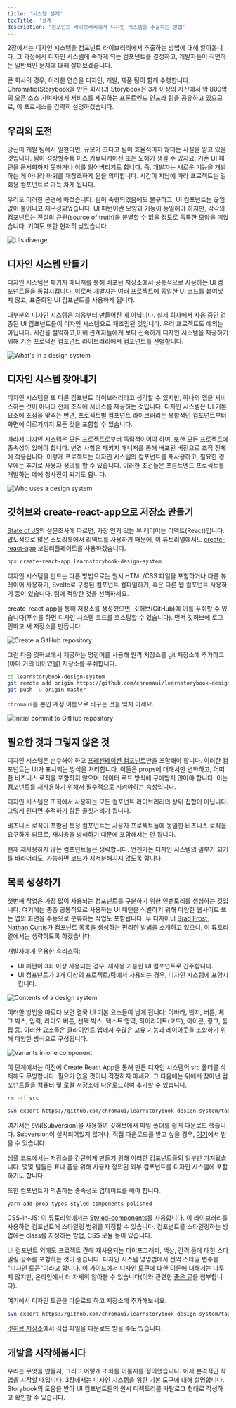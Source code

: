 ```yaml
---
title: '시스템 설계'
tocTitle: '설계'
description: '컴포넌트 라이브러리에서 디자인 시스템을 추출하는 방법'
---
```


2장에서는 디자인 시스템을 컴포넌트 라이브러리에서 추출하는 방법에 대해 알아봅니다. 그 과정에서 디자인 시스템에 속하게 되는 컴포넌트를 결정하고, 개발자들이 직면하는 일반적인 문제에 대해 살펴보겠습니다.

큰 회사의 경우, 이러한 연습을 디자인, 개발, 제품 팀이 함께 수행합니다. Chromatic(Storybook을 만든 회사)과 Storybook은 3개 이상의 자산에서 약 800명의 오픈 소스 기여자에게 서비스를 제공하는 프론트엔드 인프라 팀을 공유하고 있으므로, 이 프로세스를 간략히 설명하겠습니다.

## 우리의 도전

당신이 개발 팀에서 일한다면, 규모가 크다고 팀이 효율적이지 않다는 사실을 알고 있을 것입니다. 팀이 성장할수록 미스 커뮤니케이션 또는 오해가 생길 수 있지요. 기존 UI 패턴을 문서화하지 못하거나 이를 잃어버리기도 합니다. 즉, 개발자는 새로운 기능을 개발하는 게 아니라 바퀴를 재창조하게 됨을 의미합니다. 시간이 지남에 따라 프로젝트는 일회용 컴포넌트로 가득 차게 됩니다.

우리도 이러한 곤경에 빠졌습니다. 팀이 숙련되었음에도 불구하고, UI 컴포넌트는 끊임없이 불어나고 재구성되었습니다. UI 패턴이란 모양과 기능이 동일해야 하지만, 각각의 컴포넌트는 진실의 근원(source of truth)을 분별할 수 없을 정도로 독특한 모양을 띠었습니다. 기여도 또한 현저히 낮았습니다.

![UIs diverge](/design-systems-for-developers/design-system-inconsistent-buttons.jpg)

## 디자인 시스템 만들기

디자인 시스템은 패키지 매니저를 통해 배포된 저장소에서 공통적으로 사용하는 UI 컴포넌트들을 통합시킵니다. 이로써 개발자는 여러 프로젝트에 동일한 UI 코드를 붙여넣지 않고, 표준회된 UI 컴포넌트를 사용하게 됩니다.

대부분의 디자인 시스템은 처음부터 만들어진 게 아닙니다. 실제 회사에서 사용 중인 검증된 UI 컴포넌트들이 디자인 시스템으로 재조립된 것입니다. 우리 프로젝트도 예외는 아닙니다. 시간을 절약하고,이해 관계자들에게 보다 신속하게 디자인 시스템을 제공하기 위해 기존 프로덕션 컴포넌트 라이브러리에서 컴포넌트를 선별합니다.

![What's in a design system](/design-systems-for-developers/design-system-contents.jpg)

## 디자인 시스템 찾아내기

디자인 시스템을 또 다른 컴포넌트 라이브러리라고 생각할 수 있지만, 하나의 앱을 서비스하는 것이 아니라 전체 조직에 서비스를 제공하는 것입니다. 디자인 시스템은 UI 기본 요소에 초점을 맞추는 반면, 프로젝트별 컴포넌트 라이브러리는 복합적인 컴포넌트부터 화면에 이르기까지 모든 것을 포함할 수 있습니다.

따라서 디자인 시스템은 모든 프로젝트로부터 독립적이어야 하며, 또한 모든 프로젝트에 종속성이 있어야 합니다. 변경 사항은 패키지 매니저를 통해 배포된 버전으로 조직 전체에 적용됩니다. 이렇게 프로젝트는 디자인 시스템의 컴포넌트를 재사용하고, 필요한 경우에는 추가로 사용자 정의를 할 수 있습니다. 이러한 조건들은 프론트엔드 프로젝트를 개발하는 데에 청사진이 되기도 합니다.

![Who uses a design system](/design-systems-for-developers/design-system-consumers.jpg)

## 깃허브와 create-react-app으로 저장소 만들기

[State of JS](https://stateofjs.com/)의 설문조사에 따르면, 가장 인기 있는 뷰 레이어는 리액트(React)입니다. 압도적으로 많은 스토리북에서 리액트를 사용하기 때문에, 이 튜토리얼에서도 [create-react-app](https://github.com/facebook/create-react-app) 보일러플레이트를 사용하겠습니다.


```bash
npx create-react-app learnstorybook-design-system
```

<div class="aside">디자인 시스템을 만드는 다른 방법으로는 원시 HTML/CSS 파일을 포함하거나 다른 뷰 레이어 사용하기, Svelte로 구성된 컴포넌트 컴파일하기, 혹은 다른 웹 컴포넌트 사용하기 등이 있습니다. 팀에 적합한 것을 선택하세요.</div>

create-react-app을 통해 저장소를 생성했으면, 깃허브(GitHub)에 이를 푸쉬할 수 있습니다(푸쉬를 하면 디자인 시스템 코드를 호스팅할 수 있습니다). 먼저 깃허브에 로그인하고 새 저장소를 만듭니다.

![Create a GitHub repository](/design-systems-for-developers/create-github-repository.png)

그런 다음 깃허브에서 제공하는 명령어를 사용해 원격 저장소를 git 저장소에 추가하고 (아마 거의 비어있을) 저장소를 푸쉬합니다.

```bash
cd learnstorybook-design-system
git remote add origin https://github.com/chromaui/learnstorybook-design-system.git
git push -u origin master
```

`chromaui`를 본인 계정 이름으로 바꾸는 것을 잊지 마세요.

![Initial commit to GitHub repository](/design-systems-for-developers/created-github-repository.png)

## 필요한 것과 그렇지 않은 것

디자인 시스템은 순수해야 하고 [프레젠테이션 컴포넌트](https://medium.com/@dan_abramov/smart-and-dumb-components-7ca2f9a7c7d0)만을 포함해야 합니다. 이러한 컴포넌트는 UI가 표시되는 방식을 처리합니다. 이들은 props에 대해서만 변화하고, 어떠한 비즈니스 로직을 포함하지 않으며, 데이터 로드 방식에 구애받지 않아야 합니다. 이는 컴포넌트를 재사용하기 위해서 필수적으로 지켜야하는 속성입니다.

디자인 시스템은 조직에서 사용하는 모든 컴포넌트 라이브러리의 상위 집합이 아닙니다. 그렇게 된다면 추적하기 힘든 골칫거리가 됩니다.

비즈니스 로직이 포함된 특정 컴포넌트는 사용자 프로젝트들에 동일한 비즈니스 로직을 요구하게 되므로, 재사용을 방해하기 때문에 포함해서는 안 됩니다.

현재 재사용하지 않는 컴포넌트들은 생략합니다. 언젠가는 디자인 시스템의 일부가 되기를 바라더라도, 가능하면 코드가 지저분해지지 않도록 합니다.

## 목록 생성하기

첫번째 작업은 가장 많이 사용되는 컴포넌트를 구분하기 위한 인벤토리를 생성하는 것입니다. 여기에는 종종 공통적으로 사용하는 UI 패턴을 식별하기 위해 다양한 웹사이트 또는 앱의 화면을 수동으로 분류하는 작업도 포함됩니다. 두 디자이너 [Brad Frost](http://bradfrost.com/blog/post/interface-inventory/), [Nathan Curtis](https://medium.com/eightshapes-llc/the-component-cut-up-workshop-1378ae110517)가 컴포넌트 목록을 생성하는 편리한 방법을 소개하고 있으니, 이 튜토리얼에서는 생략하도록 하겠습니다.

개발자에게 유용한 휴리스틱:

- UI 패턴이 3회 이상 사용되는 경우, 재사용 가능한 UI 컴포넌트로 간주합니다.
- UI 컴포넌트가 3개 이상의 프로젝트/팀에서 사용되는 경우, 디자인 시스템에 포함시킵니다.

![Contents of a design system](/design-systems-for-developers/design-system-grid.png)

이러한 방법을 따르다 보면 결국 UI 기본 요소들이 남게 됩니다: 아바타, 뱃지, 버튼, 체크 박스, 입력, 라디오 버튼, 선택 박스, 텍스트 영역, 하이라이트(코드), 아이콘, 링크, 툴팁 등. 이러한 요소들은 클라이언트 앱에서 수많은 고유 기능과 레이아웃을 조합하기 위해 다양한 방식으로 구성됩니다.

![Variants in one component](/design-systems-for-developers/design-system-consolidate-into-one-button.jpg)

이 단계에서는 이전에 Create React App을 통해 만든 디자인 시스템의 src 폴더를 삭제해도 무방합니다. 필요가 없을 것이니 걱정하지 마세요. 그 다음에는 위에서 찾아낸 컴포넌트들을 컴퓨터 및 로컬 저장소에 다운로드하여 추가할 수 있습니다.

```bash
rm -rf src

svn export https://github.com/chromaui/learnstorybook-design-system/tags/download-1/src
```

<div class="aside">
<p>여기서는 <code>SVN</code>(Subversion)을 사용하여 깃허브에서 파일 폴더를 쉽게 다운로드 했습니다. Subversion이 설치되어있지 않거나, 직접 다운로드를 받고 싶을 경우, <a href="https://github.com/chromaui/learnstorybook-design-system/tree/download-1/src">여기</a>에서 받을 수 있습니다.</p>

<p>
샘플 코드에서는 저장소를 간단하게 만들기 위해 이러한 컴포넌트들의 일부만 가져왔습니다. 몇몇 팀들은 표나 폼을 위해 사용자 정의된 외부 컴포넌트를 디자인 시스템에 포함하기도 합니다.</p></div>

또한 컴포넌트가 의존하는 종속성도 업데이트를 해야 합니다.

```bash
yarn add prop-types styled-components polished
```

<div class="aside">CSS-in-JS: 이 튜토리얼에서는 <a href="https://www.styled-components.com">Styled-components</a>를 사용합니다. 이 라이브러리를 사용하면 컴포넌트에 스타일링 범위를 지정할 수 있습니다. 컴포넌트를 스타일링하는 방법에는 class를 지정하는 방법, CSS 모듈 등이 있습니다.</div>

UI 컴포넌트 외에도 프로젝트 간에 재사용되는 타이포그래피, 색상, 간격 등에 대한 스타일링 상수를 포함하는 것이 좋습니다. 디자인 시스템 명명법에서 전역 스타일 변수를 "디자인 토큰"이라고 합니다. 이 가이드에서 디자인 토큰에 대한 이론에 대해서는 다루지 않지만, 온라인에서 더 자세히 알아볼 수 있습니다(이와 관련한 [좋은 글](https://medium.com/eightshapes-llc/tokens-in-design-systems-25dd82d58421)을 첨부합니다).

여기에서 디자인 토큰을 다운로드 하고 저장소에 추가해보세요.

```bash
svn export https://github.com/chromaui/learnstorybook-design-system/tags/download-2/src/shared src/shared
```

<div class="aside">
<p><a href="https://github.com/chromaui/learnstorybook-design-system/tree/download-2/src/shared">깃허브 저장소</a>에서 직접 파일을 다운로드 받을 수도 있습니다.</p>
</div>

## 개발을 시작해봅시다

우리는 무엇을 만들지, 그리고 어떻게 조화를 이룰지를 정의했습니다. 이제 본격적인 작업을 시작할 때입니다. 3장에서는 디자인 시스템을 위한 기본 도구에 대해 설명합니다. Storybook의 도움을 받아 UI 컴포넌트들의 원시 디렉토리를 카탈로그 형태로 작성하고 확인할 수 있습니다.

